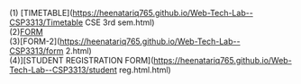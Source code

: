 (1) [TIMETABLE](https://heenatariq765.github.io/Web-Tech-Lab--CSP3313/Timetable CSE 3rd sem.html)
<br>
(2)[FORM](https://heenatariq765.github.io/Web-Tech-Lab--CSP3313/FORM.html)
<br>
(3)[FORM-2](https://heenatariq765.github.io/Web-Tech-Lab--CSP3313/form 2.html)
<br>
(4)][STUDENT REGISTRATION FORM](https://heenatariq765.github.io/Web-Tech-Lab--CSP3313/student reg.html.html)
